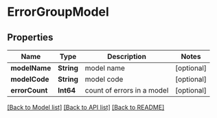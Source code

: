 # ErrorGroupModel

## Properties
Name | Type | Description | Notes
------------ | ------------- | ------------- | -------------
**modelName** | **String** | model name | [optional] 
**modelCode** | **String** | model code | [optional] 
**errorCount** | **Int64** | count of errors in a model | [optional] 

[[Back to Model list]](../README.md#documentation-for-models) [[Back to API list]](../README.md#documentation-for-api-endpoints) [[Back to README]](../README.md)


